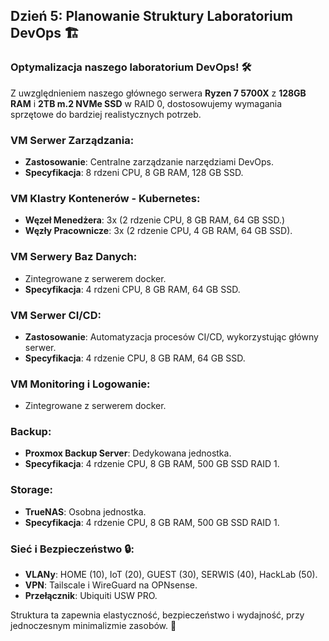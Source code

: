 ## Dzień 5: Planowanie Struktury Laboratorium DevOps 🏗️

### Optymalizacja naszego laboratorium DevOps! 🛠️

Z uwzględnieniem naszego głównego serwera **Ryzen 7 5700X** z **128GB RAM** i **2TB m.2 NVMe SSD** w RAID 0, dostosowujemy wymagania sprzętowe do bardziej realistycznych potrzeb.

### VM Serwer Zarządzania:
- **Zastosowanie**: Centralne zarządzanie narzędziami DevOps.
- **Specyfikacja**: 8 rdzeni CPU, 8 GB RAM, 128 GB SSD.

### VM Klastry Kontenerów - Kubernetes:
- **Węzeł Menedżera**: 3x (2 rdzenie CPU, 8 GB RAM, 64 GB SSD.)
- **Węzły Pracownicze**: 3x (2 rdzenie CPU, 4 GB RAM, 64 GB SSD).

### VM Serwery Baz Danych:
- Zintegrowane z serwerem docker.
- **Specyfikacja**: 4 rdzeni CPU, 8 GB RAM, 64 GB SSD.

### VM Serwer CI/CD:
- **Zastosowanie**: Automatyzacja procesów CI/CD, wykorzystując główny serwer.
- **Specyfikacja**: 4 rdzenie CPU, 8 GB RAM, 64 GB SSD.

### VM Monitoring i Logowanie:
- Zintegrowane z serwerem docker.

### Backup:
- **Proxmox Backup Server**: Dedykowana jednostka.
- **Specyfikacja**: 4 rdzenie CPU, 8 GB RAM, 500 GB SSD RAID 1.

### Storage:
- **TrueNAS**: Osobna jednostka.
- **Specyfikacja**: 4 rdzenie CPU, 8 GB RAM, 500 GB SSD RAID 1.

### Sieć i Bezpieczeństwo 🔒:
- **VLANy**: HOME (10), IoT (20), GUEST (30), SERWIS (40), HackLab (50).
- **VPN**: Tailscale i WireGuard na OPNsense.
- **Przełącznik**: Ubiquiti USW PRO.

Struktura ta zapewnia elastyczność, bezpieczeństwo i wydajność, przy jednoczesnym minimalizmie zasobów. 🌟
